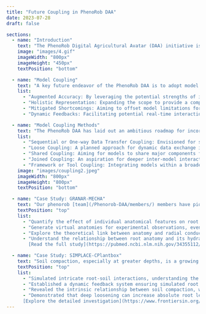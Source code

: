 ```yaml
---
title: "Future Coupling in PhenoRob DAA"
date: 2023-07-28
draft: false

sections:  
  - name: "Introduction"
    text: "The PhenoRob Digital Agricultural Avatar (DAA) initiative is poised to redefine the boundaries of agronomic understanding. At this foundational stage, the DAA project envisions harnessing the power of coupling to bridge the complexities of crop modeling. From the nuanced molecular interactions within plant cells to vast regional climate patterns, the plan is to use coupling as an essential strategy in the DAA framework. By aiming to integrate various models in the future, the DAA aspires to offer a more comprehensive and accurate digital twin of the crop ecosystem."
    image: "images/4.gif"
    imageWidth: "800px"
    imageHeight: "450px"
    textPosition: "bottom"

  - name: "Model Coupling"
    text: "A key future endeavor of the PhenoRob DAA is to adopt model coupling. While specific implementations are still on the horizon, the goal is to amalgamate different models, ensuring the digital twin effectively represents the vast agronomic system. Through planned coupling techniques, the DAA aims to achieve several key benefits:"
    list:
      - "Augmented Accuracy: By leveraging the potential strengths of individual models for enhanced precision."
      - "Holistic Representation: Expanding the scope to provide a comprehensive view as envisioned by the DAA project."
      - "Mitigated Shortcomings: Aiming to offset model limitations for a robust digital representation."
      - "Dynamic Feedbacks: Facilitating potential real-time interactions for enriched simulations."

  - name: "Model Coupling Methods"
    text: "The PhenoRob DAA has laid out an ambitious roadmap for incorporating various coupling methods to ensure seamless integration of models. While these techniques are part of the project's future aspirations, they are foundational to the DAA's goal of creating an accurate digital twin."
    list:
      - "Sequential or One-way Data Transfer Coupling: Envisioned for simpler interactions within the DAA framework."
      - "Loose Coupling: A planned approach for dynamic data exchange in the DAA's multi-model setup."
      - "Shared Coupling: Aiming for models to share major components for deeper integration within DAA."
      - "Joined Coupling: An aspiration for deeper inter-model interactions to enhance simulation accuracy."
      - "Framework or Tool Coupling: Integrating models within a broader DAA framework for a seamless digital representation is a key objective."
    image: "images/coupling2.jpeg"
    imageWidth: "800px"
    imageHeight: "800px"
    textPosition: "bottom"

  - name: "Case Study: GRANAR-MECHA"
    text: "Our phenorob [team](/Phenorob-DAA/members/) members have pioneered this understanding by coupling [GRANAR](/Phenorob-DAA/granar/) and [MECHA](/Phenorob-DAA/mecha/), two computational tools that, when combined, offer a holistic view of root anatomy and hydraulics. The coupling of GRANAR, a computational tool designed to generate digital versions of monocotyledon root     anatomical networks, with MECHA, a model estimating root hydraulic properties, has been transformative. This combination has empowered researchers to:"
    textPosition: "top"
    list:
      - "Quantify the effect of individual anatomical features on root's radial conductivity."
      - "Generate virtual anatomies for experimental observations, even those not observed, to estimate corresponding radial conductivities."
      - "Explore the theoretical link between anatomy and radial conductivity, assessing the functional importance of individual anatomical properties."
      - "Understand the relationship between root anatomy and its hydraulic properties, crucial for enhancing crop resilience in changing environmental conditions.
        [Read the full study](https://pubmed.ncbi.nlm.nih.gov/34355112/)"

  - name: "Case Study: SIMPLACE-CPlantbox"
    text: "Soil compaction, especially at greater depths, is a growing concern in modern agriculture. To address this, our team have innovatively coupled [SIMPLACE](/Phenorob-DAA/simplace/) with [CPlantbox](/Phenorob-DAA/cplantbox/), providing groundbreaking insights into the implications of deep soil compaction and its effects on plant growth. By integrating SIMPLACE, a process-based model focusing on crop-level dynamics, with CRootbox, a detailed root architectural model, our [team](/Phenorob-DAA/members/) has:"
    textPosition: "top"
    list:
      - "Simulated intricate root-soil interactions, understanding the implications of deep soil compaction."
      - "Established a dynamic feedback system ensuring simulated root density is influenced by a myriad of factors, from soil properties to carbon allocation from shoots."
      - "Revealed the intrinsic relationship between soil compaction, weather, and crop species, highlighting the magnified implications of soil compaction in warmer, dryer climates."
      - "Demonstrated that deep loosening can increase absolute root length density, crucial for sustainable agricultural practices.
      [Explore the detailed investigation](https://www.frontiersin.org/articles/10.3389/fpls.2022.865188/full)"
---
```

